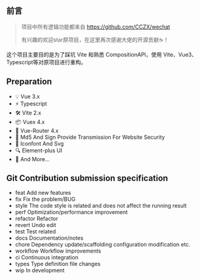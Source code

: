 ## 前言

> 项目中所有逻辑功能都来自 <https://github.com/CCZX/wechat>
>
> 有兴趣的欢迎star原项目，在这里再次感谢大佬的开源贡献☕！

这个项目主要目的是为了踩坑 Vite 和熟悉 CompositionAPI，使用 Vite、Vue3、Typescript等对原项目进行重构。

## Preparation

- 💡 Vue 3.x
- ⚡️ Typescript
- 🛠️ Vite 2.x
- 📦 Vuex 4.x
- 🔩 Vue-Router 4.x
- 🔑 Md5 And Sign Provide Transmission For Website Security
- 🔖 Iconfont And Svg
- 🔍 Element-plus UI
- 📌 And More...

## Git Contribution submission specification

- feat Add new features
- fix Fix the problem/BUG
- style The code style is related and does not affect the running result
- perf Optimization/performance improvement
- refactor Refactor
- revert Undo edit
- test Test related
- docs Documentation/notes
- chore Dependency update/scaffolding configuration modification etc.
- workflow Workflow improvements
- ci Continuous integration
- types Type definition file changes
- wip In development
